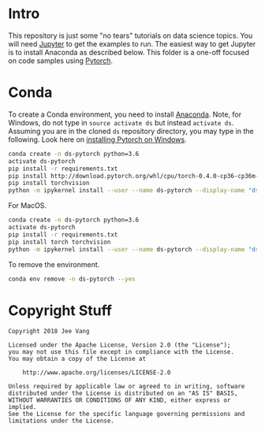 # Intro

This repository is just some "no tears" tutorials on data science topics. You will need [Jupyter](http://jupyter.org/) to get the examples to run. The easiest way to get Jupyter is to install Anaconda as described below. This folder is a one-off focused on code samples using [Pytorch](http://pytorch.org/).

# Conda

To create a Conda environment, you need to install [Anaconda](https://anaconda.org/). Note, for Windows, do not type in `source activate ds` but instead `activate ds`. Assuming you are in the cloned `ds` repository directory, you may type in the following. Look here on [installing Pytorch on Windows](http://pytorch.org/).

```bash
conda create -n ds-pytorch python=3.6
activate ds-pytorch
pip install -r requirements.txt
pip install http://download.pytorch.org/whl/cpu/torch-0.4.0-cp36-cp36m-win_amd64.whl 
pip install torchvision
python -m ipykernel install --user --name ds-pytorch --display-name "ds-pytorch"
```

For MacOS.

```bash
conda create -n ds-pytorch python=3.6
activate ds-pytorch
pip install -r requirements.txt
pip install torch torchvision
python -m ipykernel install --user --name ds-pytorch --display-name "ds-pytorch"
```

To remove the environment.

```bash
conda env remove -n ds-pytorch --yes
```


# Copyright Stuff

```
Copyright 2018 Jee Vang

Licensed under the Apache License, Version 2.0 (the "License");
you may not use this file except in compliance with the License.
You may obtain a copy of the License at

    http://www.apache.org/licenses/LICENSE-2.0

Unless required by applicable law or agreed to in writing, software
distributed under the License is distributed on an "AS IS" BASIS,
WITHOUT WARRANTIES OR CONDITIONS OF ANY KIND, either express or implied.
See the License for the specific language governing permissions and
limitations under the License.
```